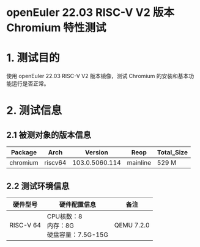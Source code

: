 # openEuler 22.03 RISC-V V2 版本 Chromium 特性测试

# 1. 测试目的

使用 openEuler 22.03 RISC-V V2 版本镜像，测试 Chromium 的安装和基本功能运行是否正常。

# 2. 测试信息

## 2.1 被测对象的版本信息

| Package | Arch | Version | Reop | Total_Size |
| ------- | ---- | ------- | ---- | ---------- |
| chromium | riscv64 | 103.0.5060.114 | mainline | 529 M |

## 2.2 测试环境信息

| 硬件型号 | 硬件配置信息 | 备注 |
| -------- | ----------- | ---- |
| RISC-V 64 | CPU核数：8<br>内存：8G<br>硬盘容量：7.5G-15G | QEMU 7.2.0 |
